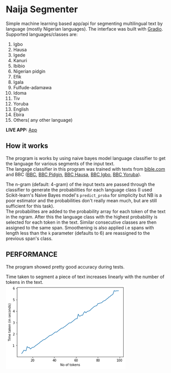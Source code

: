 # Naija Segmenter

Simple machine learning based app/api for segmenting multilingual text by language (mostly Nigerian languages). The interface was built with [Gradio](https://gradio.app/).  
Supported languages/classes are:  
1. Igbo  
2. Hausa  
3. Igede  
4. Kanuri  
5. Ibibio  
6. Nigerian pidgin  
7. Efik  
8. Igala  
9. Fulfude-adamawa  
10. Idoma  
11. Tiv  
12. Yoruba  
13. English  
14. Ebira  
15. Others( any other language)   

**LIVE APP:** [App](https://naijasegmenter.herokuapp.com/)  

## How it works  
The program is works by using naive bayes model language classifier to get the language for various segments of the input text.  
The langage classifier in this program was trained with texts from [bible.com](https://www.bible.com/) and BBC ([BBC](https://www.bbc.com/), [BBC Pidgin](https://www.bbc.com/pidgin), [BBC Hausa](https://www.bbc.com/hausa), [BBC Igbo](https://www.bbc.com/igbo), [BBC Yoruba](https://www.bbc.com/yoruba)).  

The n-gram (default: 4-gram) of the input texts are passed through the classifier to generate the probabilities for each language class (I used Scikit-learn's Naive Bayes model's `predict_proba` for simplicity but NB is a poor estimator and the probabilities don't really mean much, but are still sufficient for this task).  
  The probabilites are added to the probability array for each token of the text in the ngram. After this the language class with the  highest probability is selected for each token in the text. Similar consecutive classes are then assigned to the same span. Smoothening is also applied i.e spans with length less than the `k` parameter (defaults to 6) are reassigned to the previous span's class.  

## PERFORMANCE
The program showed pretty good accuracy during tests.  

Time taken to segment a piece of text increases linearly with the number of tokens in the text.  
![Complexity](img/img.png)